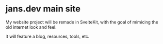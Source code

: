 # jans.dev main site

My website project will be remade in SvelteKit, with the goal of mimicing the old internet look and feel.

It will feature a blog, resources, tools, etc.